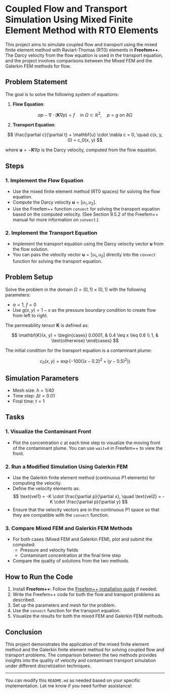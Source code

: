 # Coupled Flow and Transport Simulation Using Mixed Finite Element Method with RT0 Elements

This project aims to simulate coupled flow and transport using the mixed finite element method with Raviart-Thomas (RT0) elements in **Freefem++**. The Darcy velocity from the flow equation is used in the transport equation, and the project involves comparisons between the Mixed FEM and the Galerkin FEM methods for flow.

## Problem Statement

The goal is to solve the following system of equations:

1. **Flow Equation**:

$$
\alpha p - \nabla \cdot (\mathbf{K} \nabla p) = f \quad \text{in} \ \Omega \subset \mathbb{R}^2, \quad p = g \ \text{on} \ \partial \Omega
$$

2. **Transport Equation**:

$$
\frac{\partial c}{\partial t} + \mathbf{u} \cdot \nabla c = 0, \quad c(x, y, 0) = c_0(x, y)
$$

where $\mathbf{u} = - \mathbf{K} \nabla p$ is the Darcy velocity, computed from the flow equation.


## Steps

### 1. Implement the Flow Equation

- Use the mixed finite element method (RT0 spaces) for solving the flow equation.
- Compute the Darcy velocity $\mathbf{u} = [u_1, u_2]$.
- Use the Freefem++ function `convect` for solving the transport equation based on the computed velocity. (See Section 9.5.2 of the Freefem++ manual for more information on `convect`.)

### 2. Implement the Transport Equation

- Implement the transport equation using the Darcy velocity vector $\mathbf{u}$ from the flow solution.
- You can pass the velocity vector $\mathbf{u} = [u_1, u_2]$ directly into the `convect` function for solving the transport equation.

## Problem Setup

Solve the problem in the domain $\Omega = (0, 1) \times (0, 1)$ with the following parameters:

- $\alpha = 1$, $f = 0$
- Use $g(x, y) = 1 - x$ as the pressure boundary condition to create flow from left to right.

The permeability tensor $\mathbf{K}$ is defined as:

$$
\mathbf{K}(x, y) =
\begin{cases} 
0.0001, & 0.4 \leq x \leq 0.6 \\
1, & \text{otherwise}
\end{cases}
$$

The initial condition for the transport equation is a contaminant plume:

$$
c_0(x, y) = \exp\left(-100 \left( (x - 0.2)^2 + (y - 0.5)^2 \right)\right)
$$

## Simulation Parameters

- Mesh size: $h = 1/40$
- Time step: $\Delta t = 0.01$
- Final time: $t = 1$


## Tasks

### 1. Visualize the Contaminant Front

- Plot the concentration $c$ at each time step to visualize the moving front of the contaminant plume. You can use `wait=0` in Freefem++ to view the front.

### 2. Run a Modified Simulation Using Galerkin FEM

- Use the Galerkin finite element method (continuous P1 elements) for computing the velocity.
- Define the velocity elements as:
  $$ 
  \text{vel1} = -K \cdot \frac{\partial p}{\partial x}, \quad \text{vel2} = -K \cdot \frac{\partial p}{\partial y}
  $$
- Ensure that the velocity vectors are in the continuous P1 space so that they are compatible with the `convect` function.

### 3. Compare Mixed FEM and Galerkin FEM Methods

- For both cases (Mixed FEM and Galerkin FEM), plot and submit the computed:
  - Pressure and velocity fields
  - Contaminant concentration at the final time step
- Compare the quality of solutions from the two methods.

## How to Run the Code

1. Install **Freefem++**: Follow the [Freefem++ installation guide](https://freefem.org/) if needed.
2. Write the Freefem++ code for both the flow and transport problems as described.
3. Set up the parameters and mesh for the problem.
4. Use the `convect` function for the transport equation.
5. Visualize the results for both the mixed FEM and Galerkin FEM methods.


## Conclusion

This project demonstrates the application of the mixed finite element method and the Galerkin finite element method for solving coupled flow and transport problems. The comparison between the two methods provides insights into the quality of velocity and contaminant transport simulation under different discretization techniques.

---

You can modify this `README.md` as needed based on your specific implementation. Let me know if you need further assistance!
